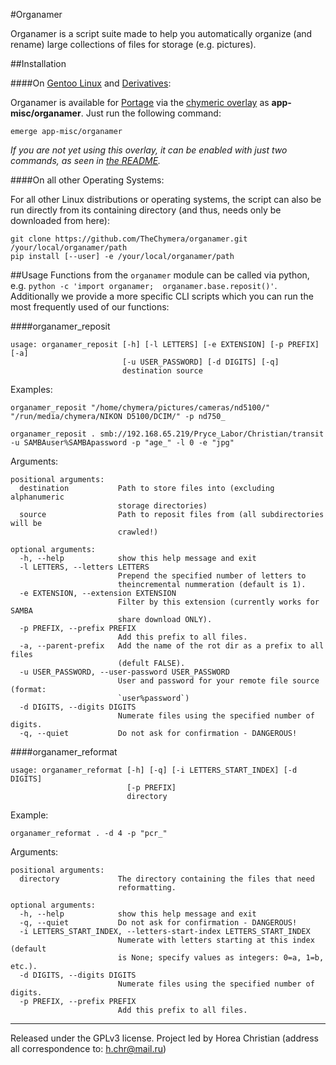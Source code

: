 #Organamer

Organamer is a script suite made to help you automatically organize (and rename) large collections of files for storage (e.g. pictures).

##Installation

####On [Gentoo Linux](http://en.wikipedia.org/wiki/Gentoo_linux) and [Derivatives](http://en.wikipedia.org/wiki/Category:Gentoo_Linux_derivatives):

Organamer is available for [Portage](http://en.wikipedia.org/wiki/Portage_(software)) via the [chymeric overlay](https://github.com/TheChymera/chymeric) as **app-misc/organamer**.
Just run the following command:

```
emerge app-misc/organamer
```

*If you are not yet using this overlay, it can be enabled with just two commands, as seen in [the README](https://github.com/TheChymera/chymeric).*

####On all other Operating Systems:

For all other Linux distributions or operating systems, the script can also be run directly from 
its containing directory (and thus, needs only be downloaded from here):

```
git clone https://github.com/TheChymera/organamer.git /your/local/organamer/path
pip install [--user] -e /your/local/organamer/path
```

##Usage
Functions from the `organamer` module can be called via python, e.g.  `python -c 'import organamer; 
organamer.base.reposit()'`.
Additionally we provide a more specific CLI scripts which you can run the most frequently used of our 
functions:

####organamer_reposit
```
usage: organamer_reposit [-h] [-l LETTERS] [-e EXTENSION] [-p PREFIX] [-a]
                         [-u USER_PASSWORD] [-d DIGITS] [-q]
                         destination source
```

Examples:
```
organamer_reposit "/home/chymera/pictures/cameras/nd5100/" "/run/media/chymera/NIKON D5100/DCIM/" -p nd750_

organamer_reposit . smb://192.168.65.219/Pryce_Labor/Christian/transit -u SAMBAuser%SAMBApassword -p "age_" -l 0 -e "jpg"
```

Arguments:

```
positional arguments:
  destination           Path to store files into (excluding alphanumeric
                        storage directories)
  source                Path to reposit files from (all subdirectories will be
                        crawled!)

optional arguments:
  -h, --help            show this help message and exit
  -l LETTERS, --letters LETTERS
                        Prepend the specified number of letters to
                        theincremental nummeration (default is 1).
  -e EXTENSION, --extension EXTENSION
                        Filter by this extension (currently works for SAMBA
                        share download ONLY).
  -p PREFIX, --prefix PREFIX
                        Add this prefix to all files.
  -a, --parent-prefix   Add the name of the rot dir as a prefix to all files
                        (defult FALSE).
  -u USER_PASSWORD, --user-password USER_PASSWORD
                        User and password for your remote file source (format:
                        `user%password`)
  -d DIGITS, --digits DIGITS
                        Numerate files using the specified number of digits.
  -q, --quiet           Do not ask for confirmation - DANGEROUS!

```


####organamer_reformat
```
usage: organamer_reformat [-h] [-q] [-i LETTERS_START_INDEX] [-d DIGITS]
                          [-p PREFIX]
                          directory
```

Example:
```
organamer_reformat . -d 4 -p "pcr_"
```

Arguments:

```
positional arguments:
  directory             The directory containing the files that need
                        reformatting.

optional arguments:
  -h, --help            show this help message and exit
  -q, --quiet           Do not ask for confirmation - DANGEROUS!
  -i LETTERS_START_INDEX, --letters-start-index LETTERS_START_INDEX
                        Numerate with letters starting at this index (default
                        is None; specify values as integers: 0=a, 1=b, etc.).
  -d DIGITS, --digits DIGITS
                        Numerate files using the specified number of digits.
  -p PREFIX, --prefix PREFIX
                        Add this prefix to all files.
```


---
Released under the GPLv3 license.
Project led by Horea Christian (address all correspondence to: h.chr@mail.ru)
